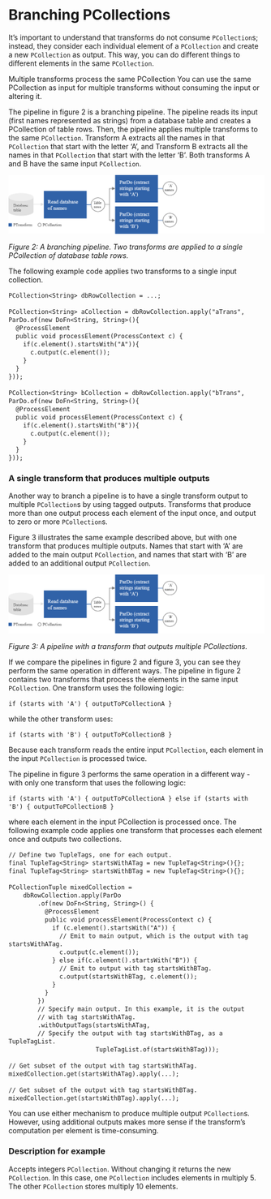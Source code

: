 # Branching PCollections

It’s important to understand that transforms do not consume `PCollection`s; instead, they consider each individual element of a `PCollection` and create a new `PCollection` as output. This way, you can do different things to different elements in the same `PCollection`.

Multiple transforms process the same PCollection
You can use the same PCollection as input for multiple transforms without consuming the input or altering it.

The pipeline in figure 2 is a branching pipeline. The pipeline reads its input (first names represented as strings) from a database table and creates a PCollection of table rows. Then, the pipeline applies multiple transforms to the same `PCollection`. Transform A extracts all the names in that `PCollection` that start with the letter ‘A’, and Transform B extracts all the names in that `PCollection` that start with the letter ‘B’. Both transforms A and B have the same input `PCollection`.

![A branching pipeline. Two transforms are applied to a single PCollection of database table rows.](img/img.png)

_Figure 2: A branching pipeline. Two transforms are applied to a single PCollection of database table rows._

The following example code applies two transforms to a single input collection.

```
PCollection<String> dbRowCollection = ...;

PCollection<String> aCollection = dbRowCollection.apply("aTrans", ParDo.of(new DoFn<String, String>(){
  @ProcessElement
  public void processElement(ProcessContext c) {
    if(c.element().startsWith("A")){
      c.output(c.element());
    }
  }
}));

PCollection<String> bCollection = dbRowCollection.apply("bTrans", ParDo.of(new DoFn<String, String>(){
  @ProcessElement
  public void processElement(ProcessContext c) {
    if(c.element().startsWith("B")){
      c.output(c.element());
    }
  }
}));
```

### A single transform that produces multiple outputs

Another way to branch a pipeline is to have a single transform output to multiple `PCollection`s by using tagged outputs. Transforms that produce more than one output process each element of the input once, and output to zero or more `PCollection`s.

Figure 3 illustrates the same example described above, but with one transform that produces multiple outputs. Names that start with ‘A’ are added to the main output `PCollection`, and names that start with ‘B’ are added to an additional output `PCollection`.

![A pipeline with a transform that outputs multiple PCollections.](img/img.png)

_Figure 3: A pipeline with a transform that outputs multiple PCollections._

If we compare the pipelines in figure 2 and figure 3, you can see they perform the same operation in different ways. The pipeline in figure 2 contains two transforms that process the elements in the same input `PCollection`. One transform uses the following logic:

```
if (starts with 'A') { outputToPCollectionA }
```

while the other transform uses:

```
if (starts with 'B') { outputToPCollectionB }
```

Because each transform reads the entire input `PCollection`, each element in the input `PCollection` is processed twice.

The pipeline in figure 3 performs the same operation in a different way - with only one transform that uses the following logic:

```
if (starts with 'A') { outputToPCollectionA } else if (starts with 'B') { outputToPCollectionB }
```

where each element in the input PCollection is processed once.
The following example code applies one transform that processes each element once and outputs two collections.

```
// Define two TupleTags, one for each output.
final TupleTag<String> startsWithATag = new TupleTag<String>(){};
final TupleTag<String> startsWithBTag = new TupleTag<String>(){};

PCollectionTuple mixedCollection =
    dbRowCollection.apply(ParDo
        .of(new DoFn<String, String>() {
          @ProcessElement
          public void processElement(ProcessContext c) {
            if (c.element().startsWith("A")) {
              // Emit to main output, which is the output with tag startsWithATag.
              c.output(c.element());
            } else if(c.element().startsWith("B")) {
              // Emit to output with tag startsWithBTag.
              c.output(startsWithBTag, c.element());
            }
          }
        })
        // Specify main output. In this example, it is the output
        // with tag startsWithATag.
        .withOutputTags(startsWithATag,
        // Specify the output with tag startsWithBTag, as a TupleTagList.
                        TupleTagList.of(startsWithBTag)));

// Get subset of the output with tag startsWithATag.
mixedCollection.get(startsWithATag).apply(...);

// Get subset of the output with tag startsWithBTag.
mixedCollection.get(startsWithBTag).apply(...);
```

You can use either mechanism to produce multiple output `PCollection`s. However, using additional outputs makes more sense if the transform’s computation per element is time-consuming.

### Description for example 

Accepts integers `PCollection`. Without changing it returns the new `PCollection`. In this case, one `PCollection` includes elements in multiply 5. The other `PCollection` stores multiply 10 elements.